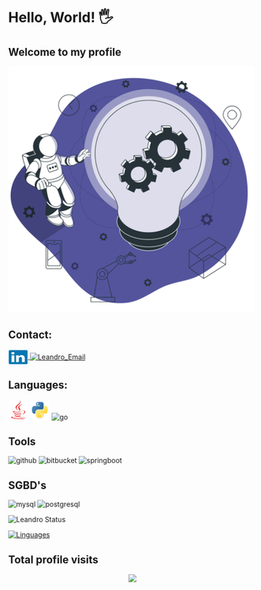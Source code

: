 # Hello, World! 🖐️
## Welcome to my profile

<img src="innovation-bro.png" alt="github" width="500" height="500" style="max-width:100%;"></img>

## Contact:

<a href="https://www.linkedin.com/in/leandro-alcantara-3101a820b">
<img align="center" alt="leandro-linkedin" height="30" width="40" src="https://raw.githubusercontent.com/devicons/devicon/master/icons/linkedin/linkedin-original.svg" style="max-width:100%;">
</a>
<a href="mailto:leandro1997silva97@gmail.com">
<img align="center" alt="Leandro_Email" height="30" width="40" src="https://www.vectorlogo.zone/logos/gmail/gmail-icon.svg" style="max-width:100%;">
</a>

## Languages:

<img src="https://raw.githubusercontent.com/devicons/devicon/master/icons/java/java-plain.svg" alt="java" width="40" height="40" style="max-width:100%;"></img>
<img src="https://raw.githubusercontent.com/devicons/devicon/master/icons/python/python-original.svg" alt="python" width="40" height="40" style="max-width:100%;"></img>
<img src="https://cdn.jsdelivr.net/gh/devicons/devicon/icons/go/go-original-wordmark.svg" alt="go" width="40" height="40" style="max-width:100%;"></img>

## Tools

<img src="https://cdn.icon-icons.com/icons2/936/PNG/512/github-logo_icon-icons.com_73546.png" alt="github" width="40" height="40" style="max-width:100%;"></img>
<img src="https://cdn.jsdelivr.net/gh/devicons/devicon/icons/bitbucket/bitbucket-original.svg" alt="bitbucket" width="40" height="40" style="max-width:100%;"></img>
<img src="https://cdn.jsdelivr.net/gh/devicons/devicon/icons/spring/spring-original.svg" alt="springboot" width="40" height="40" style="max-width:100%;"></img>

## SGBD's
<img src="https://cdn.jsdelivr.net/gh/devicons/devicon/icons/mysql/mysql-plain-wordmark.svg" alt="mysql" width="40" height="40" style="max-width:100%;"></img>
<img src="https://cdn.jsdelivr.net/gh/devicons/devicon/icons/postgresql/postgresql-plain.svg" alt="postgresql" width="40" height="40" style="max-width:100%;"></img>






![Leandro Status](https://github-readme-stats.vercel.app/api?username=LeandroAlcantara-1997&show_icons=true&theme=github_dark)

[![Linguages](https://github-readme-stats.vercel.app/api/top-langs/?username=LeandroAlcantara-1997&layout=compacttrue&theme=github_dark)](https://github.com/LeandroAlcantara-1997/github-readme-stats)

## Total profile visits<br>
 <p align="center"> 
   <img alingn="center" src="https://profile-counter.glitch.me/LeandroAlcantara-1997/count.svg" />



